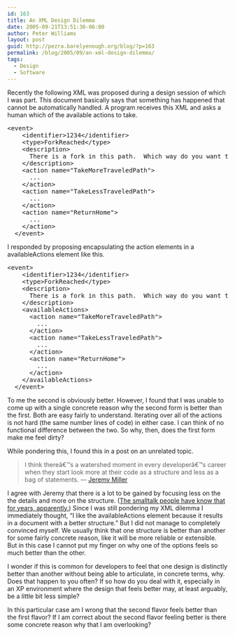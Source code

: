 ```yaml
---
id: 163
title: An XML Design Dilemma
date: 2005-09-21T13:51:30-06:00
author: Peter Williams
layout: post
guid: http://pezra.barelyenough.org/blog/?p=163
permalink: /blog/2005/09/an-xml-design-dilemma/
tags:
  - Design
  - Software
---
```

Recently the following XML was proposed during a design session of which I was part. This document basically says that something has happened that cannot be automatically handled. A program receives this XML and asks a human which of the available actions to take.

<pre class='code'>&lt;event&gt;
    &lt;identifier&gt;1234&lt;/identifier&gt;
    &lt;type&gt;ForkReached&lt;/type&gt;
    &lt;description&gt;
      There is a fork in this path.  Which way do you want to go?
    &lt;/description&gt;
    &lt;action name="TakeMoreTraveledPath"&gt;
      ...
    &lt;/action&gt;
    &lt;action name="TakeLessTraveledPath"&gt;
      ...
    &lt;/action&gt;
    &lt;action name="ReturnHome"&gt;
      ...
    &lt;/action&gt;
  &lt;/event&gt;
</pre>

I responded by proposing encapsulating the action elements in a availableActions element like this.

<pre class='code'>&lt;event&gt;
    &lt;identifier&gt;1234&lt;/identifier&gt;
    &lt;type&gt;ForkReached&lt;/type&gt;
    &lt;description&gt;
      There is a fork in this path.  Which way do you want to go?
    &lt;/description&gt;
    <span class='notable'>&lt;availableActions&gt;</span>
      &lt;action name="TakeMoreTraveledPath"&gt;
        ...
      &lt;/action&gt;
      &lt;action name="TakeLessTraveledPath"&gt;
        ...
      &lt;/action&gt;
      &lt;action name="ReturnHome"&gt;
        ...
      &lt;/action&gt;
    <span class='notable'>&lt;/availableActions&gt;</span>
  &lt;/event&gt;
</pre>

To me the second is obviously better. However, I found that I was unable to come up with a single concrete reason why the second form is better than the first. Both are easy fairly to understand. Iterating over all of the actions is not hard (the same number lines of code) in either case. I can think of no functional difference between the two. So why, then, does the first form make me feel dirty?

While pondering this, I found this in a post on an unrelated topic.

<blockquote cite='http://codebetter.com/blogs/jeremy.miller/archive/2005/09/20/132290.aspx'>
  <p>
    I think thereâ€™s a watershed moment in every developerâ€™s career when they start look more at their code as a structure and less as a bag of statements. &#8212; <a href='http://codebetter.com/blogs/jeremy.miller/archive/2005/09/20/132290.aspx'>Jeremy Miller</a>
  </p>
</blockquote>

I agree with Jeremy that there is a lot to be gained by focusing less on the the details and more on the structure. ([The smalltalk people have know that for years, apparently.](http://www.notarianni.org/index.php/2005/09/17/object_orientation_enlightenment)) Since I was still pondering my XML dilemma I immediately thought, &#8220;I like the availableActions element because it results in a document with a better structure.&#8221; But I did not manage to completely convinced myself. We usually think that one structure is better than another for some fairly concrete reason, like it will be more reliable or extensible. But in this case I cannot put my finger on why one of the options feels so much better than the other.

I wonder if this is common for developers to feel that one design is distinctly better than another without being able to articulate, in concrete terms, why. Does that happen to you often? If so how do you deal with it, especially in an XP environment where the design that feels better may, at least arguably, be a little bit less simple?

In this particular case am I wrong that the second flavor feels better than the first flavor? If I am correct about the second flavor feeling better is there some concrete reason why that I am overlooking?